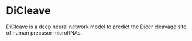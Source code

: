 # DiCleave

DiCleave is a deep neural network model to predict the Dicer cleavage site of human precusor microRNAs.
